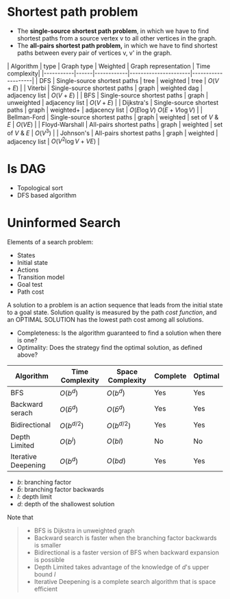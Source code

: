 # Shortest path problem
* The **single-source shortest path problem**, in which we have to find shortest paths from a source vertex v to all other vertices in the graph.
* The **all-pairs shortest path problem,** in which we have to find shortest paths between every pair of vertices v, v' in the graph.

| Algorithm | type | Graph type | Weighted | Graph representation | Time complexity|
|-----------|------|------------|----------------------|--------------------|
| DFS | Single-source shortest paths | tree | weighted | tree | $O(V + E)$ |
| Viterbi | Single-source shortest paths | graph | weighted dag | adjacency list | $O(V + E)$ |
| BFS | Single-source shortest paths | graph | unweighted | adjacency list | $O(V + E)$ |
| Dijkstra's | Single-source shortest paths | graph | weighted+ | adjacency list | $O(E \log V)$ $O(E + V \log V)$ |
| Bellman-Ford | Single-source shortest paths | graph | weighted | set of $V$ & $E$ | $O(VE)$ |
| Floyd-Warshall | All-pairs shortest paths | graph | weighted | set of $V$ & $E$ | $O(V^3)$ |
| Johnson's | All-pairs shortest paths | graph | weighted | adjacency list | $O(V^2\log V + VE)$ |

# Is DAG
* Topological sort
* DFS based algorithm

# Uninformed Search
Elements of a search problem: 

* States
* Initial state
* Actions
* Transition model
* Goal test
* Path cost

A solution to a problem is an action sequence that leads from the initial state to a goal state. Solution quality is measured by the path *cost function*, and an OPTIMAL SOLUTION has the lowest path cost among all solutions.

* Completeness: Is the algorithm guaranteed to find a solution when there is one?
* Optimality: Does the strategy find the optimal solution, as defined above?


| Algorithm | Time Complexity | Space Complexity | Complete | Optimal |
|---------------------|--------------|--------------|-----|-----|
| BFS                 | $O(b^d)$     | $O(b^d)$     | Yes | Yes |
| Backward serach     | $O(\bar b^d)$| $O(\bar b^d)$| Yes | Yes |
| Bidirectional       | $O(b^{d/2})$ | $O(b^{d/2})$ | Yes | Yes |
| Depth Limited       | $O(b^l)$     | $O(bl)$      | No  | No  |
| Iterative Deepening | $O(b^d)$     | $O(bd)$      | Yes | Yes |

* $b$: branching factor
* $\bar b$: branching factor backwards
* $l$: depth limit
* $d$: depth of the shallowest solution

Note that 

> * BFS is Dijkstra in unweighted graph
> * Backward search is faster when the branching factor backwards is smaller
> * Bidirectional is a faster version of BFS when backward expansion is possible
> * Depth Limited takes advantage of the knowledge of $d$'s upper bound $l$
> * Iterative Deepening is a complete search algorithm that is space efficient
